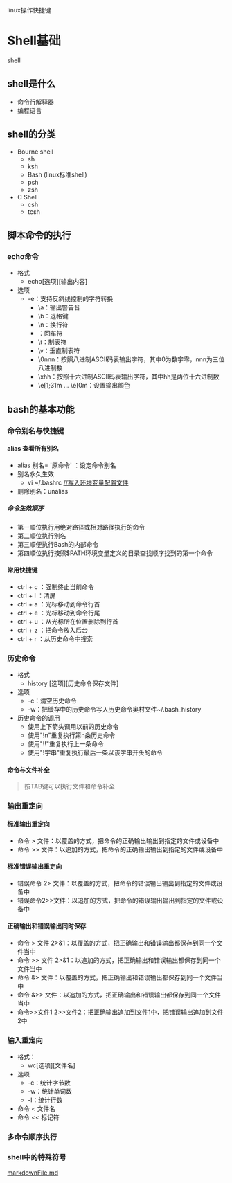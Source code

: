 linux操作快捷键

# Shell基础

shell

## shell是什么

- 命令行解释器
- 编程语言

## shell的分类

- Bourne shell
    - sh
    - ksh
    - Bash (linux标准shell)
    - psh
    - zsh
- C Shell
    - csh
    - tcsh

## 脚本命令的执行

### echo命令

- 格式
    - echo[选项][输出内容]
- 选项
    - -e：支持反斜线控制的字符转换
        - \a：输出警告音
        - \b：退格键
        - \n：换行符
        - ：回车符
        - \t：制表符
        - \v：垂直制表符
        - \0nnn：按照八进制ASCII码表输出字符，其中0为数字零，nnn为三位八进制数
        - \xhh：按照十六进制ASCII码表输出字符，其中hh是两位十六进制数
        - \e[1;31m ... \e[0m：设置输出颜色

## bash的基本功能

### 命令别名与快捷键

#### alias 查看所有别名

- alias 别名= '原命令' ：设定命令别名
- 别名永久生效
    - vi ~/.bashrc [//写入环境变量配置文件](http:////xn--5nq12dpen2gy0iizvzuwnpvoy0becb)
- 删除别名：unalias

##### 命令生效顺序

- 第一顺位执行用绝对路径或相对路径执行的命令
- 第二顺位执行别名
- 第三顺便执行Bash的内部命令
- 第四顺位执行按照$PATH环境变量定义的目录查找顺序找到的第一个命令

#### 常用快捷键

- ctrl + c ：强制终止当前命令
- ctrl + l ：清屏
- ctrl + a ：光标移动到命令行首
- ctrl + e ：光标移动到命令行尾
- ctrl + u ：从光标所在位置删除到行首
- ctrl + z ：把命令放入后台
- ctrl + r ：从历史命令中搜索

### 历史命令

- 格式
    - history [选项][历史命令保存文件]
- 选项
    - -c：清空历史命令
    - -w：把缓存中的历史命令写入历史命令奥村文件~/.bash_history
- 历史命令的调用
    - 使用上下箭头调用以前的历史命令
    - 使用"!n"重复执行第n条历史命令
    - 使用"!!"重复执行上一条命令
    - 使用"!字串"重复执行最后一条以该字串开头的命令

#### 命令与文件补全

> 按TAB键可以执行文件和命令补全

### 输出重定向

#### 标准输出重定向

- 命令 > 文件：以覆盖的方式，把命令的正确输出输出到指定的文件或设备中
- 命令 >> 文件：以追加的方式，把命令的正确输出输出到指定的文件或设备中

#### 标准错误输出重定向

- 错误命令 2> 文件：以覆盖的方式，把命令的错误输出输出到指定的文件或设备中
- 错误命令2>>文件：以追加的方式，把命令的错误输出输出到指定的文件或设备中

#### 正确输出和错误输出同时保存

- 命令 > 文件 2>&1：以覆盖的方式，把正确输出和错误输出都保存到同一个文件当中
- 命令 >> 文件 2>&1：以追加的方式，把正确输出和错误输出都保存到同一个文件当中
- 命令 &> 文件：以覆盖的方式，把正确输出和错误输出都保存到同一个文件当中
- 命令 &>> 文件：以追加的方式，把正确输出和错误输出都保存到同一个文件当中
- 命令>>文件1 2>>文件2：把正确输出追加到文件1中，把错误输出追加到文件2中

### 输入重定向

- 格式：
    - wc[选项][文件名]
- 选项
    - -c：统计字节数
    - -w：统计单词数
    - -l：统计行数
- 命令 < 文件名
- 命令 << 标记符

### 多命令顺序执行

### shell中的特殊符号

[markdownFile.md](../_resources/bcd7157ddbb8d6418ca061d8f478cdcb.bin)